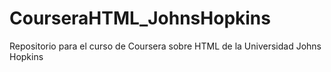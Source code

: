 # CourseraHTML_JohnsHopkins
Repositorio para el curso de Coursera sobre HTML de la Universidad Johns Hopkins

